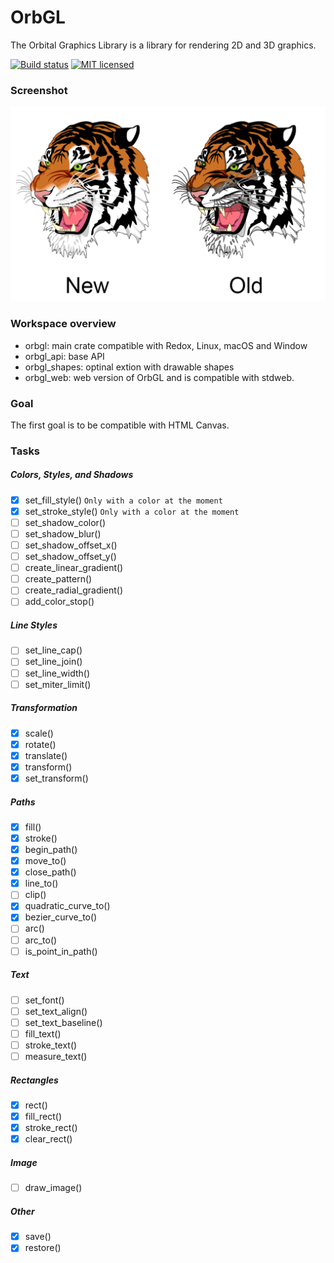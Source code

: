 # OrbGL

The Orbital Graphics Library is a library for rendering 2D and 3D graphics.

[![Build status](https://gitlab.redox-os.org/redox-os/orbgl/badges/master/build.svg)](https://gitlab.redox-os.org/redox-os/orbgl/pipelines)
[![MIT licensed](https://img.shields.io/badge/license-MIT-blue.svg)](./LICENSE)

### Screenshot

![](screenshots/complex.png)

### Workspace overview

* orbgl: main crate compatible with Redox, Linux, macOS and Window
* orbgl_api: base API
* orbgl_shapes: optinal extion with drawable shapes 
* orbgl_web: web version of OrbGL and is compatible with stdweb.

### Goal
The first goal is to be compatible with HTML Canvas.

### Tasks

##### Colors, Styles, and Shadows
- [x] set_fill_style()  ```Only with a color at the moment```
- [x] set_stroke_style()    ```Only with a color at the moment```
- [ ] set_shadow_color()
- [ ] set_shadow_blur()
- [ ] set_shadow_offset_x()
- [ ] set_shadow_offset_y()
- [ ] create_linear_gradient()
- [ ] create_pattern()
- [ ] create_radial_gradient()
- [ ] add_color_stop()

##### Line Styles
- [ ] set_line_cap()
- [ ] set_line_join()
- [ ] set_line_width()
- [ ] set_miter_limit()

##### Transformation
- [x] scale()
- [x] rotate()
- [x] translate()
- [x] transform()
- [x] set_transform()

##### Paths
- [x] fill()
- [x] stroke()
- [x] begin_path()
- [x] move_to()
- [x] close_path()
- [x] line_to()
- [ ] clip()
- [x] quadratic_curve_to()
- [x] bezier_curve_to()
- [ ] arc()
- [ ] arc_to()
- [ ] is_point_in_path()

##### Text
- [ ] set_font()
- [ ] set_text_align()
- [ ] set_text_baseline()
- [ ] fill_text()
- [ ] stroke_text()
- [ ] measure_text()

##### Rectangles
- [x] rect()
- [x] fill_rect()
- [x] stroke_rect()
- [x] clear_rect()

##### Image
- [ ] draw_image()

##### Other
- [x] save()
- [x] restore()

